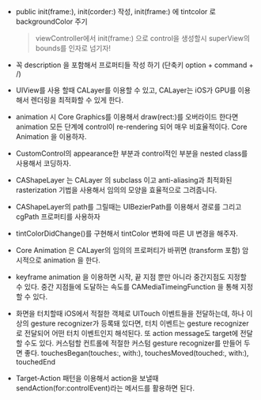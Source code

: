 * public init(frame:), init(corder:) 작성, init(frame:) 에 tintcolor 로 backgroundColor 주기

  > viewController에서 init(frame:) 으로 control을 생성할시 superView의 bounds를 인자로 넘기자!

* 꼭 description 을 포함해서 프로퍼티들 작성 하기 (단축키 option + command + /)

* UIView를 사용 할때 CALayer를 이용할 수 있고, CALayer는 iOS가 GPU를 이용해서 렌더링을 최적화할 수 있게 한다.

* animation 시 Core Graphics를 이용해서 draw(rect:)를 오버라이드 한다면 animation 모든 단계에 control이 re-rendering 되어 매우 비효율적이다. Core Animation 을 이용하자.

* CustomControl의 appearance한 부분과 control적인 부분을 nested class를 사용해서 코딩하자.

* CAShapeLayer 는 CALayer 의 subclass 이고 anti-aliasing과 최적화된 rasterization 기법을 사용해서 임의의 모양을 효율적으로 그려줍니다.

* CAShapeLayer의 path를 그릴때는 UIBezierPath를 이용해서 경로를 그리고 cgPath 프로퍼티를 사용하자

* tintColorDidChange()를 구현해서 tintColor 변화에 따른 UI 변경을 해주자.

* Core Animation 은 CALayer의 임의의 프로퍼티가 바뀌면 (transform 포함) 암시적으로 animation 을 한다.

* keyframe animation 을 이용하면 시작, 끝 지점 뿐만 아니라 중간지점도 지정할 수 있다. 중간 지점들에 도달하는 속도를 CAMediaTimeingFunction 을 통해 지정할 수 있다.

* 화면을 터치할때 iOS에서 적절한 객체로 UITouch 이벤트들을 전달하는데, 하나 이상의 gesture recognizer가 등록돼 있다면, 터치 이벤트는 gesture recognizer로 전달되어 어떤 터치 이벤트인지 해석된다. 또 action message도 target에 전달할 수도 있다. 커스텀할 컨트롤에 적절한 커스텀 gesture recognizer를 만들어 두면 좋다. touchesBegan(touches:, with:), touchesMoved(touched:, with:), touchedEnd

* Target-Action 패턴을 이용해서 action을 보낼때 sendAction(for:controlEvent)라는 메서드를 활용하면 된다.
